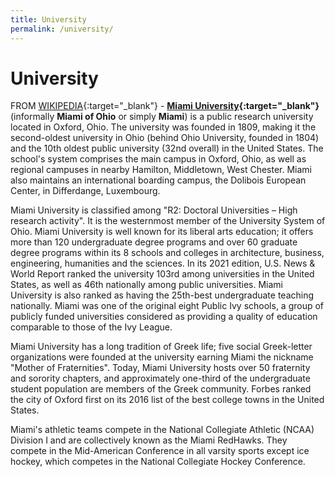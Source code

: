 ```yaml
---
title: University
permalink: /university/
---
```

# University

FROM [WIKIPEDIA](https://en.wikipedia.org/wiki/Miami_University){:target="_blank"} - **[Miami University](https://miamioh.edu){:target="_blank"}**  (informally  **Miami of Ohio**  or simply  **Miami**) is a public research university located  in Oxford, Ohio. The university was founded in 1809, making it the second-oldest university in Ohio (behind  Ohio University, founded in 1804) and the 10th oldest public university (32nd overall) in the United States.  The school's system comprises the main campus in  Oxford, Ohio, as well as regional campuses in nearby  Hamilton,  Middletown, West Chester. Miami also maintains an international boarding campus, the  Dolibois European Center, in Differdange, Luxembourg.

Miami University is classified among "R2: Doctoral Universities – High research activity". It is the westernmost member of the University System of Ohio.
Miami University is well known for its liberal arts education; it offers more than 120 undergraduate degree programs and over 60 graduate degree programs within its 8 schools and colleges in architecture,  business,  engineering,  humanities and the sciences.  In its 2021 edition,  U.S. News & World Report ranked the university 103rd among universities in the United States, as well as 46th nationally among public universities. Miami University is also ranked as having the 25th-best undergraduate teaching nationally.  Miami was one of the original eight Public Ivy schools, a group of publicly funded universities considered as providing a quality of education comparable to those of the Ivy League.

Miami University has a long tradition of  Greek life; five social Greek-letter organizations were founded at the university earning Miami the nickname "Mother of Fraternities". Today, Miami University hosts over 50 fraternity and sorority chapters, and approximately one-third of the undergraduate student population are members of the Greek community. Forbes ranked the city of Oxford first on its 2016 list of the best college towns in the United States.

Miami's athletic teams compete in the  National Collegiate Athletic (NCAA)  Division I and are collectively known as the  Miami RedHawks. They compete in the  Mid-American Conference in all varsity sports except ice hockey, which competes in the National Collegiate Hockey Conference.

